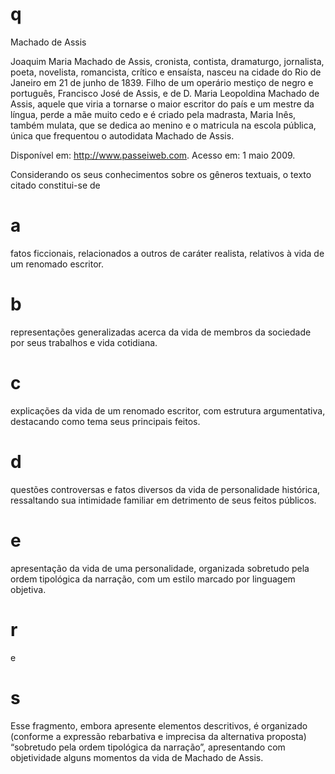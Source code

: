 # q
Machado de Assis

Joaquim Maria Machado de Assis, cronista, contista, dramaturgo, jornalista, poeta, novelista, romancista, crítico e ensaísta, nasceu na cidade do Rio de Janeiro em 21 de junho de 1839. Filho de um operário mestiço de negro e português, Francisco José de Assis, e de D. Maria Leopoldina Machado de Assis, aquele que viria a tornarse o maior escritor do país e um mestre da língua, perde a mãe muito cedo e é criado pela madrasta, Maria Inês, também mulata, que se dedica ao menino e o matricula na escola pública, única que frequentou o autodidata Machado de Assis.

Disponível em: http://www.passeiweb.com. Acesso em: 1 maio 2009.

Considerando os seus conhecimentos sobre os gêneros textuais, o texto citado constitui-se de

# a
fatos ficcionais, relacionados a outros de caráter realista, relativos à vida de um renomado escritor.

# b
representações generalizadas acerca da vida de membros da sociedade por seus trabalhos e vida cotidiana.

# c
explicações da vida de um renomado escritor, com estrutura argumentativa, destacando como tema seus principais feitos.

# d
questões controversas e fatos diversos da vida de personalidade histórica, ressaltando sua intimidade familiar em detrimento de seus feitos públicos.

# e
apresentação da vida de uma personalidade, organizada sobretudo pela ordem tipológica da narração, com um estilo marcado por linguagem objetiva.

# r
e

# s
Esse fragmento, embora apresente elementos descritivos, é organizado (conforme a expressão rebarbativa e imprecisa da alternativa proposta) “sobretudo pela ordem tipológica da narração”, apresentando com objetividade alguns momentos da vida de Machado de Assis.
